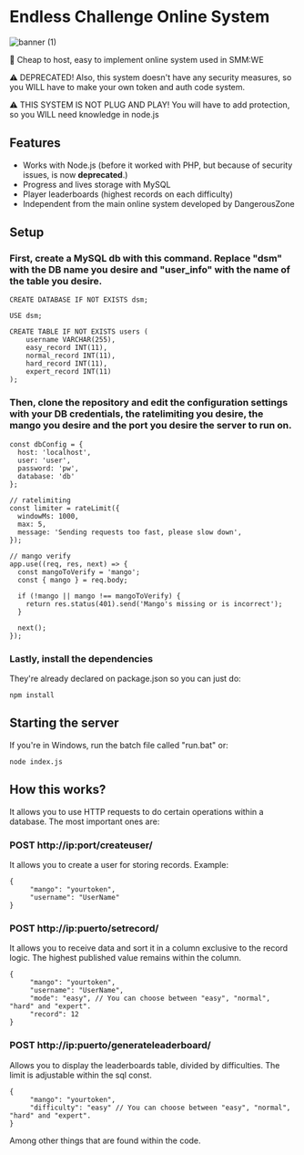 # Endless Challenge Online System

![banner (1)](https://github.com/HeXpp/online-challenge/assets/97027903/573f55a0-b1b3-4317-8f89-9e2eea52bd76)

💸 Cheap to host, easy to implement online system used in SMM:WE

⚠️ DEPRECATED! Also, this system doesn't have any security measures, so you WILL have to make your own token and auth code system.

⚠️ THIS SYSTEM IS NOT PLUG AND PLAY! You will have to add protection, so you WILL need knowledge in node.js

## Features
- Works with Node.js (before it worked with PHP, but because of security issues, is now **deprecated**.)
- Progress and lives storage with MySQL
- Player leaderboards (highest records on each difficulty)
- Independent from the main online system developed by DangerousZone

## Setup
### First, create a MySQL db with this command. Replace "dsm" with the DB name you desire and "user_info" with the name of the table you desire.
```
CREATE DATABASE IF NOT EXISTS dsm;

USE dsm;

CREATE TABLE IF NOT EXISTS users (
    username VARCHAR(255),
    easy_record INT(11),
    normal_record INT(11),
    hard_record INT(11),
    expert_record INT(11)
);
```
### Then, clone the repository and edit the configuration settings with your DB credentials, the ratelimiting you desire, the mango you desire and the port you desire the server to run on.
```
const dbConfig = {
  host: 'localhost',
  user: 'user',
  password: 'pw',
  database: 'db'
};
```
```
// ratelimiting
const limiter = rateLimit({
  windowMs: 1000,
  max: 5,
  message: 'Sending requests too fast, please slow down',
});
```
```
// mango verify
app.use((req, res, next) => {
  const mangoToVerify = 'mango';
  const { mango } = req.body;

  if (!mango || mango !== mangoToVerify) {
    return res.status(401).send('Mango's missing or is incorrect');
  }

  next();
});
```

### Lastly, install the dependencies
They're already declared on package.json so you can just do:
```
npm install
```
## Starting the server
If you're in Windows, run the batch file called "run.bat" or:
```
node index.js
```
## How this works?
It allows you to use HTTP requests to do certain operations within a database. The most important ones are:

### POST http://ip:port/createuser/
It allows you to create a user for storing records. Example:
```
{
     "mango": "yourtoken",
     "username": "UserName"
}
```

### POST http://ip:puerto/setrecord/
It allows you to receive data and sort it in a column exclusive to the record logic. The highest published value remains within the column.

```
{
     "mango": "yourtoken",
     "username": "UserName",
     "mode": "easy", // You can choose between "easy", "normal", "hard" and "expert".
     "record": 12
}
```

### POST http://ip:puerto/generateleaderboard/
Allows you to display the leaderboards table, divided by difficulties. The limit is adjustable within the sql const.

```
{
     "mango": "yourtoken",
     "difficulty": "easy" // You can choose between "easy", "normal", "hard" and "expert".
}
```

Among other things that are found within the code.
